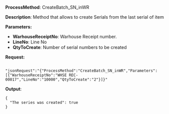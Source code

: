 **ProcessMethod**: CreateBatch_SN_inWR

**Description**: Method that allows to create Serials from the last serial of item


**Parameters:** 
-	**WarhouseReceiptNo**: Warhouse Receipt number.
-	**LineNo**: Line No
-	**QtyToCreate**: Number of serial numbers to be created


**Request:**
```

"jsonRequest":"{"ProcessMethod":"CreateBatch_SN_inWR","Parameters":[{"WarhouseReceiptNo":"WHSE REC-00017","LineNo":"10000","QtyToCreate":"2"}]}"

```

**Output**:

```
{
  "The series was created": true
}
```
